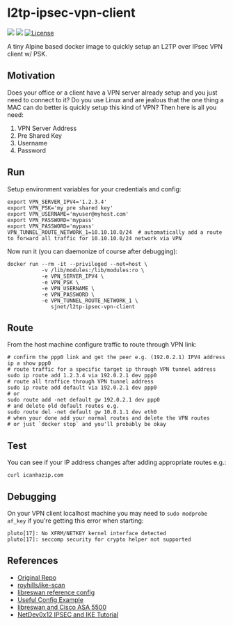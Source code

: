 l2tp-ipsec-vpn-client
===
[![](https://images.microbadger.com/badges/image/ubergarm/l2tp-ipsec-vpn-client.svg)](https://microbadger.com/images/ubergarm/l2tp-ipsec-vpn-client) [![](https://images.microbadger.com/badges/version/ubergarm/l2tp-ipsec-vpn-client.svg)](https://microbadger.com/images/ubergarm/l2tp-ipsec-vpn-client) [![License](https://img.shields.io/github/license/mashape/apistatus.svg)](https://github.com/ubergarm/l2tp-ipsec-vpn-client/blob/master/LICENSE)

A tiny Alpine based docker image to quickly setup an L2TP over IPsec VPN client w/ PSK.

## Motivation
Does your office or a client have a VPN server already setup and you
just need to connect to it? Do you use Linux and are jealous that the
one thing a MAC can do better is quickly setup this kind of VPN? Then
here is all you need:

1. VPN Server Address
2. Pre Shared Key
3. Username
4. Password

## Run
Setup environment variables for your credentials and config:

    export VPN_SERVER_IPV4='1.2.3.4'
    export VPN_PSK='my pre shared key'
    export VPN_USERNAME='myuser@myhost.com'
    export VPN_PASSWORD='mypass'
    export VPN_PASSWORD='mypass'
    VPN_TUNNEL_ROUTE_NETWORK_1=10.10.10.0/24  # automatically add a route to forward all traffic for 10.10.10.0/24 network via VPN
    
Now run it (you can daemonize of course after debugging):

    docker run --rm -it --privileged --net=host \
               -v /lib/modules:/lib/modules:ro \
               -e VPN_SERVER_IPV4 \
               -e VPN_PSK \
               -e VPN_USERNAME \
               -e VPN_PASSWORD \
               -e VPN_TUNNEL_ROUTE_NETWORK_1 \
                  sjnet/l2tp-ipsec-vpn-client

## Route
From the host machine configure traffic to route through VPN link:

    # confirm the ppp0 link and get the peer e.g. (192.0.2.1) IPV4 address
    ip a show ppp0
    # route traffic for a specific target ip through VPN tunnel address
    sudo ip route add 1.2.3.4 via 192.0.2.1 dev ppp0
    # route all traffice through VPN tunnel address
    sudo ip route add default via 192.0.2.1 dev ppp0
    # or
    sudo route add -net default gw 192.0.2.1 dev ppp0
    # and delete old default routes e.g.
    sudo route del -net default gw 10.0.1.1 dev eth0
    # when your done add your normal routes and delete the VPN routes
    # or just `docker stop` and you'll probably be okay

## Test
You can see if your IP address changes after adding appropriate routes e.g.:

    curl icanhazip.com

## Debugging
On your VPN client localhost machine you may need to `sudo modprobe af_key`
if you're getting this error when starting:
```
pluto[17]: No XFRM/NETKEY kernel interface detected
pluto[17]: seccomp security for crypto helper not supported
```

## References
* [Original Repo](https://github.com/ubergarm/l2tp-ipsec-vpn-client)
* [royhills/ike-scan](https://github.com/royhills/ike-scan)
* [libreswan reference config](https://libreswan.org/wiki/VPN_server_for_remote_clients_using_IKEv1_with_L2TP)
* [Useful Config Example](https://lists.libreswan.org/pipermail/swan/2016/001921.html)
* [libreswan and Cisco ASA 5500](https://sgros.blogspot.com/2013/08/getting-libreswan-connect-to-cisco-asa.html)
* [NetDev0x12 IPSEC and IKE Tutorial](https://youtu.be/7oldcYljp4U?t=1586)
